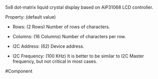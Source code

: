 5x8 dot-matrix liquid crystal display based on AiP31068 LCD controller.

Property: (default value)

- Rows: (2 Rows)
   Number of rows of characters.

- Columns: (16 Columns)
   Number of characters per row.

- I2C Address: (62)
   Device address.

- I2C Frequency: (100 KHz)
   It is better to be similar to I2C Master frequency, but not critical in most cases.


#Component 